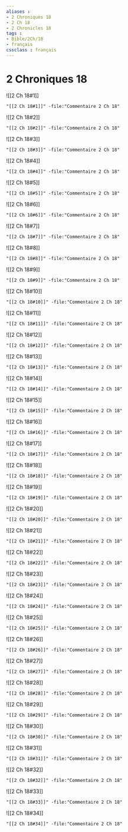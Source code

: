 ```yaml
---
aliases : 
- 2 Chroniques 18
- 2 Ch 18
- 2 Chronicles 18
tags : 
- Bible/2Ch/18
- français
cssclass : français
---
```


# 2 Chroniques 18

![[2 Ch 18#1]]

```query
"[[2 Ch 18#1]]" -file:"Commentaire 2 Ch 18"
```

![[2 Ch 18#2]]

```query
"[[2 Ch 18#2]]" -file:"Commentaire 2 Ch 18"
```

![[2 Ch 18#3]]

```query
"[[2 Ch 18#3]]" -file:"Commentaire 2 Ch 18"
```

![[2 Ch 18#4]]

```query
"[[2 Ch 18#4]]" -file:"Commentaire 2 Ch 18"
```

![[2 Ch 18#5]]

```query
"[[2 Ch 18#5]]" -file:"Commentaire 2 Ch 18"
```

![[2 Ch 18#6]]

```query
"[[2 Ch 18#6]]" -file:"Commentaire 2 Ch 18"
```

![[2 Ch 18#7]]

```query
"[[2 Ch 18#7]]" -file:"Commentaire 2 Ch 18"
```

![[2 Ch 18#8]]

```query
"[[2 Ch 18#8]]" -file:"Commentaire 2 Ch 18"
```

![[2 Ch 18#9]]

```query
"[[2 Ch 18#9]]" -file:"Commentaire 2 Ch 18"
```

![[2 Ch 18#10]]

```query
"[[2 Ch 18#10]]" -file:"Commentaire 2 Ch 18"
```

![[2 Ch 18#11]]

```query
"[[2 Ch 18#11]]" -file:"Commentaire 2 Ch 18"
```

![[2 Ch 18#12]]

```query
"[[2 Ch 18#12]]" -file:"Commentaire 2 Ch 18"
```

![[2 Ch 18#13]]

```query
"[[2 Ch 18#13]]" -file:"Commentaire 2 Ch 18"
```

![[2 Ch 18#14]]

```query
"[[2 Ch 18#14]]" -file:"Commentaire 2 Ch 18"
```

![[2 Ch 18#15]]

```query
"[[2 Ch 18#15]]" -file:"Commentaire 2 Ch 18"
```

![[2 Ch 18#16]]

```query
"[[2 Ch 18#16]]" -file:"Commentaire 2 Ch 18"
```

![[2 Ch 18#17]]

```query
"[[2 Ch 18#17]]" -file:"Commentaire 2 Ch 18"
```

![[2 Ch 18#18]]

```query
"[[2 Ch 18#18]]" -file:"Commentaire 2 Ch 18"
```

![[2 Ch 18#19]]

```query
"[[2 Ch 18#19]]" -file:"Commentaire 2 Ch 18"
```

![[2 Ch 18#20]]

```query
"[[2 Ch 18#20]]" -file:"Commentaire 2 Ch 18"
```

![[2 Ch 18#21]]

```query
"[[2 Ch 18#21]]" -file:"Commentaire 2 Ch 18"
```

![[2 Ch 18#22]]

```query
"[[2 Ch 18#22]]" -file:"Commentaire 2 Ch 18"
```

![[2 Ch 18#23]]

```query
"[[2 Ch 18#23]]" -file:"Commentaire 2 Ch 18"
```

![[2 Ch 18#24]]

```query
"[[2 Ch 18#24]]" -file:"Commentaire 2 Ch 18"
```

![[2 Ch 18#25]]

```query
"[[2 Ch 18#25]]" -file:"Commentaire 2 Ch 18"
```

![[2 Ch 18#26]]

```query
"[[2 Ch 18#26]]" -file:"Commentaire 2 Ch 18"
```

![[2 Ch 18#27]]

```query
"[[2 Ch 18#27]]" -file:"Commentaire 2 Ch 18"
```

![[2 Ch 18#28]]

```query
"[[2 Ch 18#28]]" -file:"Commentaire 2 Ch 18"
```

![[2 Ch 18#29]]

```query
"[[2 Ch 18#29]]" -file:"Commentaire 2 Ch 18"
```

![[2 Ch 18#30]]

```query
"[[2 Ch 18#30]]" -file:"Commentaire 2 Ch 18"
```

![[2 Ch 18#31]]

```query
"[[2 Ch 18#31]]" -file:"Commentaire 2 Ch 18"
```

![[2 Ch 18#32]]

```query
"[[2 Ch 18#32]]" -file:"Commentaire 2 Ch 18"
```

![[2 Ch 18#33]]

```query
"[[2 Ch 18#33]]" -file:"Commentaire 2 Ch 18"
```

![[2 Ch 18#34]]

```query
"[[2 Ch 18#34]]" -file:"Commentaire 2 Ch 18"
```

